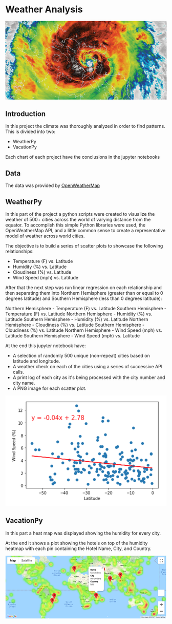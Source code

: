 # Weather Analysis

[![](Img/weather.jpg)]()    

## Introduction

In this project the climate was thoroughly analyzed in order to find patterns. This is divided into two:
- WeatherPy
- VacationPy

Each chart of each project have the conclusions in the jupyter notebooks

## Data

The data was provided by [OpenWeatherMap](https://openweathermap.org/api)

## WeatherPy

In this part of the project a python scripts were created to visualize the weather of 500+ cities across the world of varying distance from the equator. To accomplish this simple Python libraries were used, the OpenWeatherMap API, and a little common sense to create a representative model of weather across world cities.

The objective is to build a series of scatter plots to showcase the following relationships:

- Temperature (F) vs. Latitude
- Humidity (%) vs. Latitude
- Cloudiness (%) vs. Latitude
- Wind Speed (mph) vs. Latitude

After that the next step was run linear regression on each relationship and then separating them into Northern Hemisphere (greater than or equal to 0 degrees latitude) and Southern Hemisphere (less than 0 degrees latitude):

Northern Hemisphere - Temperature (F) vs. Latitude
Southern Hemisphere - Temperature (F) vs. Latitude
Northern Hemisphere - Humidity (%) vs. Latitude
Southern Hemisphere - Humidity (%) vs. Latitude
Northern Hemisphere - Cloudiness (%) vs. Latitude
Southern Hemisphere - Cloudiness (%) vs. Latitude
Northern Hemisphere - Wind Speed (mph) vs. Latitude
Southern Hemisphere - Wind Speed (mph) vs. Latitude

At the end this jupyter notebook  have:
- A selection of randomly 500 unique (non-repeat) cities based on latitude and longitude.
- A weather check on each of the cities using a series of successive API calls.
- A print log of each city as it's being processed with the city number and city name.
- A PNG image for each scatter plot.

[![](Img/1.png)]()    


## VacationPy

In this part a heat map was displayed showing the humidity for every city.

At the end it shows a plot showing the hotels on top of the humidity heatmap with each pin containing the Hotel Name, City, and Country.

[![](Img/2.png)]()   



